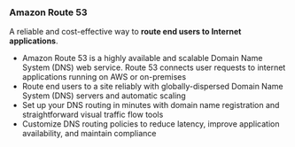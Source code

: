 ### Amazon Route 53

A reliable and cost-effective way to **route end users to Internet applications**.

* Amazon Route 53 is a highly available and scalable Domain Name System (DNS) web service. Route 53 connects user requests to internet applications running on AWS or on-premises
* Route end users to a site reliably with globally-dispersed Domain Name System (DNS) servers and automatic scaling
* Set up your DNS routing in minutes with domain name registration and straightforward visual traffic flow tools
* Customize DNS routing policies to reduce latency, improve application availability, and maintain compliance


